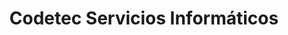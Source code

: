 ---
title: "Codetec Servicios Informáticos"
url: /pamplona-iruna/codetec-servicios-informaticos/
shop: Computer
---